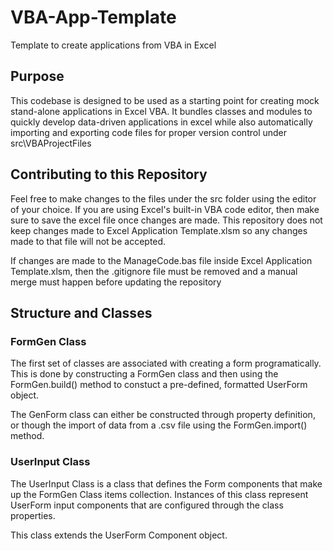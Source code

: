 # VBA-App-Template
Template to create applications from VBA in Excel

## Purpose

This codebase is designed to be used as a starting point for creating mock stand-alone applications in Excel VBA. It bundles classes and modules to quickly develop data-driven applications in excel while also automatically importing and exporting code files for proper version control under src\VBAProjectFiles

## Contributing to this Repository

Feel free to make changes to the files under the src folder using the editor of your choice. If you are using Excel's built-in VBA code editor, then make sure to save the excel file once changes are made. This repository does not keep changes made to Excel Application Template.xlsm so any changes made to that file will not be accepted.

If changes are made to the ManageCode.bas file inside Excel Application Template.xlsm, then the .gitignore file must be removed and a manual merge must happen before updating the repository

## Structure and Classes

### FormGen Class

The first set of classes are associated with creating a form programatically. This is done by constructing a FormGen class and then using the FormGen.build() method to constuct a pre-defined, formatted UserForm object.

The GenForm class can either be constructed through property definition, or though the import of data from a .csv file using the FormGen.import() method.

### UserInput Class

The UserInput Class is a class that defines the Form components that make up the FormGen Class items collection. Instances of this class represent UserForm input components that are configured through the class properties.

This class extends the UserForm Component object.

